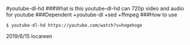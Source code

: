 #youtube-dl-hd
###What is this
youtube-dl-hd can 720p video and audio for youtube
###Dependent
+youtube-dl
+sed
+ffmpeg
###How to use
```example
$ youtube-dl-hd https://youtube.com/watch?v=hogehoge
```

2019/6/15 locareen

